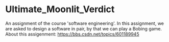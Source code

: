 # Ultimate_Moonlit_Verdict
An assignment of the course 'software engineering'. In this assignment, we are asked to design a software in pair, by that we can play a Bobing game. 
<br>
About this assigenment: https://bbs.csdn.net/topics/601189945


